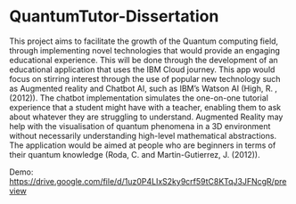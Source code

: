# QuantumTutor-Dissertation

This project aims to facilitate the growth of the Quantum computing field, through implementing novel technologies that would provide an engaging educational experience. This will be done through the development of an educational application that uses the IBM Cloud journey. This app would focus on stirring interest through the use of popular new technology such as Augmented reality and Chatbot AI, such as IBM’s Watson AI (High, R. , (2012)). The chatbot implementation simulates the one-on-one tutorial experience that a student might have with a teacher, enabling them to ask about whatever they are struggling to understand. Augmented Reality may help with the visualisation of quantum phenomena in a 3D environment without necessarily understanding high-level mathematical abstractions. The application would be aimed at people who are beginners in terms of their quantum knowledge (Roda, C. and Martin-Gutierrez, J. (2012)). 

Demo: https://drive.google.com/file/d/1uz0P4LIxS2ky9crf59tC8KTqJ3JFNcgR/preview
